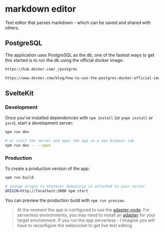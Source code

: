 # markdown editor

Text editor that parses markdown - which can be saved and shared with others.

## PostgreSQL

The application uses PostgreSQL as the db, one of the fastest ways to get this started is to run the db using the official docker image:

```bash
https://hub.docker.com/_/postgres

https://www.docker.com/blog/how-to-use-the-postgres-docker-official-image/
```

## SvelteKit

### Development

Once you've installed dependencies with `npm install` (or `pnpm install` or `yarn`), start a development server:

```bash
npm run dev

# or start the server and open the app in a new browser tab
npm run dev -- --open
```

### Production

To create a production version of the app:

```bash
npm run build

# change origin to whatever domain/ip is attached to your server
ORIGIN=http://localhost:3000 npm start
```

You can preview the production build with `npm run preview`.

> At the moment the app is configured to use the [adapter-node](https://github.com/sveltejs/kit/tree/main/packages/adapter-node).
> For serverless environments, you may need to install an [adapter](https://kit.svelte.dev/docs/adapters) for your target environment.
> If you run the app serverless - I imagine you will have to reconfigure the websocket to get live text editing
